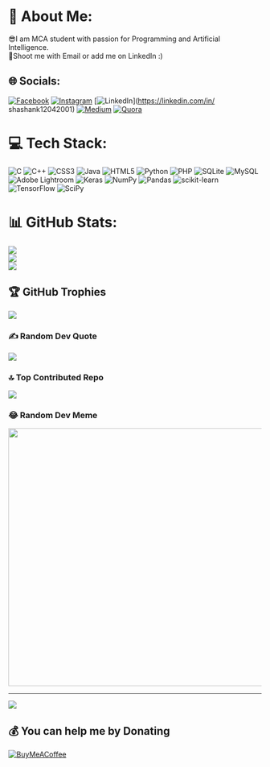 # 💫 About Me:
😎I am MCA student with passion for Programming and Artificial Intelligence.<br>📩Shoot me with Email or add me on LinkedIn :)


## 🌐 Socials:
[![Facebook](https://img.shields.io/badge/Facebook-%231877F2.svg?logo=Facebook&logoColor=white)](https://facebook.com/https://www.facebook.com/shashankshashank.shashankshashank/) [![Instagram](https://img.shields.io/badge/Instagram-%23E4405F.svg?logo=Instagram&logoColor=white)](https://instagram.com/shashank__n_r) [![LinkedIn](https://img.shields.io/badge/LinkedIn-%230077B5.svg?logo=linkedin&logoColor=white)](https://linkedin.com/in/ shashank12042001) [![Medium](https://img.shields.io/badge/Medium-12100E?logo=medium&logoColor=white)](https://medium.com/@https://medium.com/@shashanknr99) [![Quora](https://img.shields.io/badge/Quora-%23B92B27.svg?logo=Quora&logoColor=white)](https://quora.com/profile/https://www.quora.com/profile/Shashank-N-R-2) 

# 💻 Tech Stack:
![C](https://img.shields.io/badge/c-%2300599C.svg?style=for-the-badge&logo=c&logoColor=white) ![C++](https://img.shields.io/badge/c++-%2300599C.svg?style=for-the-badge&logo=c%2B%2B&logoColor=white) ![CSS3](https://img.shields.io/badge/css3-%231572B6.svg?style=for-the-badge&logo=css3&logoColor=white) ![Java](https://img.shields.io/badge/java-%23ED8B00.svg?style=for-the-badge&logo=java&logoColor=white) ![HTML5](https://img.shields.io/badge/html5-%23E34F26.svg?style=for-the-badge&logo=html5&logoColor=white) ![Python](https://img.shields.io/badge/python-3670A0?style=for-the-badge&logo=python&logoColor=ffdd54) ![PHP](https://img.shields.io/badge/php-%23777BB4.svg?style=for-the-badge&logo=php&logoColor=white) ![SQLite](https://img.shields.io/badge/sqlite-%2307405e.svg?style=for-the-badge&logo=sqlite&logoColor=white) ![MySQL](https://img.shields.io/badge/mysql-%2300f.svg?style=for-the-badge&logo=mysql&logoColor=white) ![Adobe Lightroom](https://img.shields.io/badge/Adobe%20Lightroom-31A8FF.svg?style=for-the-badge&logo=Adobe%20Lightroom&logoColor=white) ![Keras](https://img.shields.io/badge/Keras-%23D00000.svg?style=for-the-badge&logo=Keras&logoColor=white) ![NumPy](https://img.shields.io/badge/numpy-%23013243.svg?style=for-the-badge&logo=numpy&logoColor=white) ![Pandas](https://img.shields.io/badge/pandas-%23150458.svg?style=for-the-badge&logo=pandas&logoColor=white) ![scikit-learn](https://img.shields.io/badge/scikit--learn-%23F7931E.svg?style=for-the-badge&logo=scikit-learn&logoColor=white) ![TensorFlow](https://img.shields.io/badge/TensorFlow-%23FF6F00.svg?style=for-the-badge&logo=TensorFlow&logoColor=white) ![SciPy](https://img.shields.io/badge/SciPy-%230C55A5.svg?style=for-the-badge&logo=scipy&logoColor=%white)
# 📊 GitHub Stats:
![](https://github-readme-stats.vercel.app/api?username=shashanknr123&theme=dark&hide_border=false&include_all_commits=true&count_private=true)<br/>
![](https://github-readme-streak-stats.herokuapp.com/?user=shashanknr123&theme=dark&hide_border=false)<br/>
![](https://github-readme-stats.vercel.app/api/top-langs/?username=shashanknr123&theme=dark&hide_border=false&include_all_commits=true&count_private=true&layout=compact)

## 🏆 GitHub Trophies
![](https://github-profile-trophy.vercel.app/?username=shashanknr123&theme=dark_dimmed&no-frame=false&no-bg=true&margin-w=4)

### ✍️ Random Dev Quote
![](https://quotes-github-readme.vercel.app/api?type=horizontal&theme=radical)

### 🔝 Top Contributed Repo
![](https://github-contributor-stats.vercel.app/api?username=shashanknr123&limit=5&theme=tokyonight&combine_all_yearly_contributions=true)

### 😂 Random Dev Meme
<img src="https://rm.up.railway.app/" width="512px"/>

---
[![](https://visitcount.itsvg.in/api?id=shashanknr123&icon=0&color=6)](https://visitcount.itsvg.in)

  ## 💰 You can help me by Donating
  [![BuyMeACoffee](https://img.shields.io/badge/Buy%20Me%20a%20Coffee-ffdd00?style=for-the-badge&logo=buy-me-a-coffee&logoColor=black)](https://buymeacoffee.com/https://www.buymeacoffee.com/shashanknr1) 

  
<!-- Proudly created with GPRM ( https://gprm.itsvg.in ) -->
